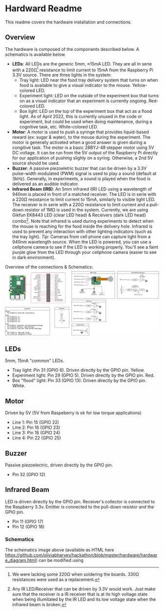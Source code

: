 # Hardward Readme
This readme covers the hardware installation and connections.

## Overview
The hardware is composed of the components described below. A schematics is available below.
- **LEDs**: All LEDs are the generic 5mm, ≈15mA LED. They are all in serie with a 220Ω[^1] resistance to limit current to 15mA from the Raspberry Pi 3.3V source. There are three lights in the system:
   - Tray light: LED near the food tray delivery system that turns on when food is available to give a visual indicator to the mouse. Yellow-colored LED.
   - Experiment light: LED on the outside of the experiment box that turns on as a visual indicator that an experiment is currently ongoing. Red-colored LED.
   - Box light: LED on the top of the experiment box that act as a flood light. As of April 2022, this is currently unused in the code or experiment, but could be used when doing maintenance, during a cognitive task, etc. White-colored LED.
- **Motor**: A motor is used to push a syringe that provides liquid-based reward (ex: sugar & water), to the mouse during the experiment. The motor is generally activated when a good answer is given during a congitive task. The motor is a basic 28BYJ-48 stepper motor using 5V DC voltage. It can be run from the 5V output of the Raspberry Pi directly for our application of pushing slighly on a syring. Otherwise, a 2nd 5V source should be used.
- **Buzzer**: A passive piezoeletric buzzer that can be driven by a 3.3V pulse-width modulated (PWM) signal is used to play a sound (default at 3kHz). Generally, in experiments, a sound is played when the food is delivered as an audible indicator.
- **Infrared Beam (IRB)**: An 5mm infrared (IR) LED using a wavelength of 940nm is placed in front of a matched receiver. The LED is in serie with a 220Ω resistance to limit current to 15mA, similarly to visible light LED. The receiver is in serie with a 220Ω resistance to limit current and a pull-down resistor of 1MΩ is used in the system. Currently, we are using Gikfun EK8443 LED (clear LED head) & Receivers (dark LED head) combo[^2]. Note that infrared is used during experiments to detect when the mouse is reaching for the food inside the delivery hole. Infrared is used to prevent any interaction with other lighting indicators (such as the tray light). _Tip:_ Cameras from cell phone can capture light from a 940nm wavelength source. When the LED is powered, you can use a cellphone camera to see if the LED is working properly. You'll see a faint purple glow from the LED through your cellphone camera (easier to see in dark environment).


Overview of the connections & Schematics:
![Overview of the hardware](./hardware_diagram.png)

## LEDs
5mm, 15mA "common" LEDs.
- Tray light: Pin 31 (GPIO 6). Driven directly by the GPIO pin. Yellow.
- Experiment light: Pin 29 (GPIO 5). Driven directly by the GPIO pin. Red.
- Box "flood" light: Pin 33 (GPIO 13). Driven directly by the GPIO pin. White.

## Motor
Driven by 5V (5V from Raspeberry is ok for low torque applications)
- Line 1: Pin 15 (GPIO 22)
- Line 2: Pin 16 (GPIO 23)
- Line 3: Pin 18 (GPIO 24)
- Line 4: Pin 22 (GPIO 25)

## Buzzer
Passive piezoelectric, driven directly by the GPIO pin.
- Pin 32 (GPIO 12)

## Infrared Beam
LED is driven directly by the GPIO pin. Receiver's collector is connected to the Raspberry 3.3v. Emitter is connected to the pull-down resistor and the GPIO pin.
- Pin 11 (GPIO 17)
- Pin 12 (GPIO 18)

### Schematics
The schematics image above (available as HTML here https://github.com/oliviabharvey/hackathon/blob/master/hardware/hardware_diagram.html) can be modified using 

[^1]: We were lacking some 220Ω when soldering the boards. 330Ω resistances were used as a replacement.
[^2]: Any IR LED/Receiver that can be driven by 3.3V would work. Just make sure that the receiver is a IR receiver that is at its high voltage state when being illumitated by the IR LED and its low voltage state when the infrared beam is broken.
